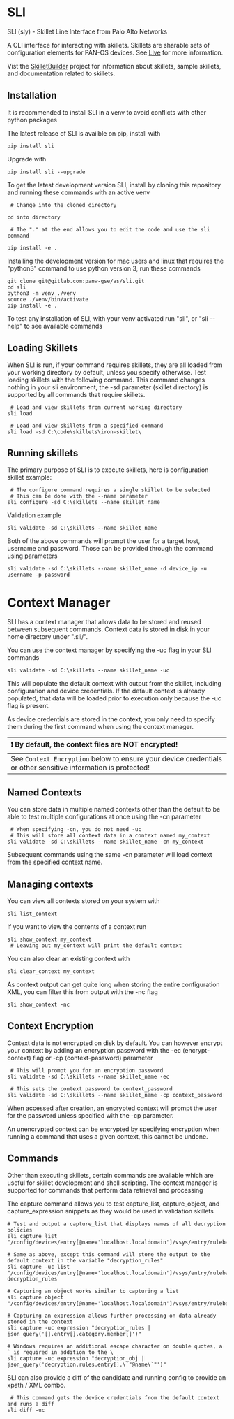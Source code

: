 # SLI

  

SLI (sly) - Skillet Line Interface from Palo Alto Networks

  

A CLI interface for interacting with skillets. Skillets are sharable sets of configuration elements for PAN-OS devices.
See [Live](https://live.paloaltonetworks.com/t5/quickplay-solutions-discussions/the-palo-alto-networks-skillet-story/m-p/308056)
for more information.

Vist the [SkilletBuilder](https://github.com/PaloAltoNetworks/SkilletBuilder) project for information about skillets, sample skillets,
and documentation related to skillets.
  

## Installation

  

It is recommended to install SLI in a venv to avoid conflicts with other python packages

  

The latest release of SLI is availble on pip, install with

```
pip install sli
```

  

Upgrade with

```
pip install sli --upgrade
```

  

To get the latest development version SLI, install by cloning this repository and running these commands with an active venv

```
 # Change into the cloned directory

cd into directory

 # The "." at the end allows you to edit the code and use the sli command

pip install -e .
```
Installing the development version for mac users and linux that requires the "python3" command to use python version 3, run these commands
```
git clone git@gitlab.com:panw-gse/as/sli.git
cd sli
python3 -m venv ./venv
source ./venv/bin/activate
pip install -e .
```
  
  To test any installation of SLI, with your venv activated run "sli", or "sli --help" to see available commands

## Loading Skillets

When SLI is run, if your command requires skillets, they are all loaded from your working directory by default, unless
you specify otherwise. Test loading skillets with the following command. This command changes nothing in your 
sli environment, the -sd parameter (skillet directory) is supported by all commands that require skillets.

```
 # Load and view skillets from current working directory
sli load

 # Load and view skillets from a specified command
sli load -sd C:\code\skillets\iron-skillet\
```

## Running skillets

The primary purpose of SLI is to execute skillets, here is configuration skillet example:
```
 # The configure command requires a single skillet to be selected
 # This can be done with the --name parameter
sli configure -sd C:\skillets --name skillet_name
```
Validation example
```
sli validate -sd C:\skillets --name skillet_name
```
Both of the above commands will prompt the user for a target host, username and password. 
Those can be provided through the command using parameters
```
sli validate -sd C:\skillets --name skillet_name -d device_ip -u username -p password
```

# Context Manager

SLI has a context manager that allows data to be stored and reused between subsequent commands. 
Context data is stored in disk in your home directory under ".sli/".

You can use the context manager by specifying the -uc flag in your SLI commands
```
sli validate -sd C:\skillets --name skillet_name -uc
```
This will populate the default context with output from the skillet, including configuration and device credentials. 
If the default context is already populated, that data will be loaded prior to execution only because the -uc flag is 
present.

As device credentials are stored in the context, you only need to specify them during the first command when using 
the context manager.

| :exclamation:  By default, the context files are NOT encrypted!   |
|:-------------------------------------------------------------------|
| See `Context Encryption` below to ensure your device credentials or other sensitive information is protected! |

## Named Contexts

You can store data in multiple named contexts other than the default to be able to test multiple configurations at 
once using the -cn parameter
```
 # When specifying -cn, you do not need -uc
 # This will store all context data in a context named my_context
sli validate -sd C:\skillets --name skillet_name -cn my_context
```
Subsequent commands using the same -cn parameter will load context from the specified context name.

## Managing contexts

You can view all contexts stored on your system with 
```
sli list_context
```
If you want to view the contents of a context run
```
sli show_context my_context
 # Leaving out my_context will print the default context
```
You can also clear an existing context with
```
sli clear_context my_context
```
As context output can get quite long when storing the entire configuration XML, you can filter this from output with the -nc flag
```
sli show_context -nc
```

## Context Encryption

Context data is not encrypted on disk by default. You can however encrypt your context by adding an encryption 
password with the -ec (encrypt-context) flag or -cp (context-password) parameter
```
 # This will prompt you for an encryption password
sli validate -sd C:\skillets --name skillet_name -ec

 # This sets the context password to context_password
sli validate -sd C:\skillets --name skillet_name -cp context_password
```
When accessed after creation, an encrypted context will prompt the user for the password unless specified with the 
-cp parameter.

An unencrypted context can be encrypted by specifying encryption when running a command that uses a given context, 
this cannot be undone.

## Commands

  Other than executing skillets, certain commands are available which are useful for skillet development and shell 
  scripting. The context manager is supported for commands that perform data retrieval and processing
  
  The capture command allows you to test capture_list, capture_object, and capture_expression snippets as they would 
  be used in validation skillets
  ```
 # Test and output a capture_list that displays names of all decryption policies
sli capture list  "/config/devices/entry[@name='localhost.localdomain']/vsys/entry/rulebase/decryption/rules/entry/@name"

 # Same as above, except this command will store the output to the default context in the variable "decryption_rules"
sli capture -uc list "/config/devices/entry[@name='localhost.localdomain']/vsys/entry/rulebase/decryption/rules/entry/@name" decryption_rules

 # Capturing an object works similar to capturing a list
sli capture object "/config/devices/entry[@name='localhost.localdomain']/vsys/entry/rulebase/decryption"

 # Capturing an expression allows further processing on data already stored in the context
sli capture -uc expression "decryption_rules | json_query('[].entry[].category.member[]')"

 # Windows requires an additional escape character on double quotes, a ` is required in addition to the \
 sli capture -uc expression "decryption_obj | json_query('decryption.rules.entry[].\`"@name\`"')"
  ```
SLI can also provide a diff of the candidate and running config to provide an xpath / XML combo.
```
 # This command gets the device credentials from the default context and runs a diff
sli diff -uc
```
